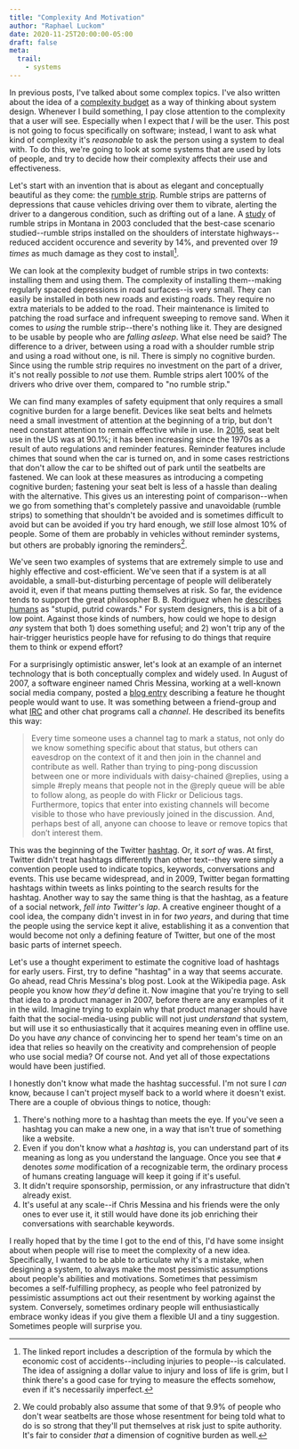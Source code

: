 ```yaml
---
title: "Complexity And Motivation"
author: "Raphael Luckom"
date: 2020-11-25T20:00:00-05:00
draft: false
meta:
  trail:
    - systems
---
```


In previous posts, I've talked about some complex topics. I've also written
about the idea of a [complexity budget](https://www.raphaelluckom.com/posts/complexity_budget.html)
as a way of thinking about system design. Whenever I build something,
I pay close attention to the complexity that a user will see. Especially when
I expect that _I_ will be the user. This post is not going to focus specifically
on software; instead, I want to ask what kind of complexity it's 
_reasonable_ to ask the person using a system to deal with. 
To do this, we're going to look at some systems that are used by lots of people,
and try to decide how their complexity affects their use and effectiveness.

Let's start with an invention that is about as elegant and conceptually beautiful as they come:
the [rumble strip](https://en.wikipedia.org/wiki/Rumble_strip). Rumble
strips are patterns of depressions that cause vehicles driving over
them to vibrate, alerting the driver to a dangerous condition, such as
drifting out of a lane. A [study](https://rosap.ntl.bts.gov/view/dot/24883) 
of rumble strips in Montana in 2003 concluded that the best-case scenario studied--rumble
strips installed on the shoulders of interstate highways--reduced accident
occurence and severity by 14%, and prevented over _19 times_ as much
damage as they cost to install[^1].

We can look at the complexity budget of rumble strips in two contexts: installing
them and using them. The complexity of installing them--making regularly spaced
depressions in road surfaces--is very small. They can easily be installed in both
new roads and existing roads. They require no extra materials to be added to the road.
Their maintenance is limited to patching the road surface and infrequent sweeping to remove sand.
When it comes to _using_ the rumble strip--there's nothing like it. They are designed
to be usable by people who are _falling asleep_. What else need be said? The difference 
to a driver, between using a road with a shoulder rumble strip and using a road without one,
is nil. There is simply no cognitive burden. Since using the rumble strip requires
no investment on the part of a driver, it's not really possible to _not_ use them.
Rumble strips alert 100% of the drivers who drive over them, compared to "no
rumble strip."

We can find many examples of safety equipment that only requires a small
cognitive burden for a large benefit. Devices like seat belts and
helmets need a small investment of attention at the beginning of a trip, but
don't need constant attention to remain effective while in use. In [2016](https://crashstats.nhtsa.dot.gov/Api/Public/ViewPublication/812351),
seat belt use in the US was at 90.1%; it has been increasing since the 1970s
as a result of auto regulations and reminder features. Reminder features
include chimes that sound when the car is turned on, and in some cases restrictions that don't allow
the car to be shifted out of park until the seatbelts are fastened. We can
look at these measures as introducing a competing cognitive burden; fastening
your seat belt is less of a hassle than dealing with the alternative. This gives
us an interesting point of comparison--when we go from something that's completely
passive and unavoidable (rumble strips) to something that shouldn't be avoided
and is sometimes difficult to avoid but can be avoided if you try hard enough, we _still_ lose almost 10% of people. Some of them
are probably in vehicles without reminder systems, but others are probably ignoring
the reminders[^2].

We've seen two examples of systems that are extremely simple to use and highly
effective and cost-efficient. We've seen that if a system is at all avoidable,
a small-but-disturbing percentage of people will deliberately avoid it, even
if that means putting themselves at risk. So far, the evidence tends to support
the great philosopher B. B. Rodriguez when he [describes humans](https://morbotron.com/meme/S01E05/1171951.jpg?b64lines=IEh1bWFucyBhcmUgbm8gdGhyZWF0CiB0byB1cy4gVGhleSdyZSBzdHVwaWQsCiBwdXRyaWQgY293YXJkcy4=)
as "stupid, putrid cowards." For system designers, this is a bit of a low point.
Against those kinds of numbers, how could we hope to design _any_ system
that both 1) does something useful; and 2) won't trip any of the hair-trigger
heuristics people have for refusing to do things that require them to think
or expend effort?

For a surprisingly optimistic answer, let's look at an example of an internet technology
that is both conceptually complex and widely used. In August of 2007, a software engineer
named Chris Messina, working at a well-known social media company, posted a 
[blog entry](https://factoryjoe.com/2007/08/25/groups-for-twitter-or-a-proposal-for-twitter-tag-channels/)
describing a feature he thought people would want to use. It was something between
a friend-group and what [IRC](https://en.wikipedia.org/wiki/Internet_Relay_Chat) and other
chat programs call a _channel_. He described its benefits this way:

> Every time someone uses a channel tag to mark a status, not only do we know 
> something specific about that status, but others can eavesdrop on the context 
> of it and then join in the channel and contribute as well. Rather than trying 
> to ping-pong discussion between one or more individuals with daisy-chained @replies, 
> using a simple #reply means that people not in the @reply queue will be able to 
> follow along, as people do with Flickr or Delicious tags. Furthermore, topics that
> enter into existing channels will become visible to those who have previously joined
> in the discussion. And, perhaps best of all, anyone can choose to leave or remove 
> topics that don’t interest them.

This was the beginning of the Twitter [hashtag](https://en.wikipedia.org/wiki/Hashtag#Origin_and_uses). Or, it _sort of_ was.
At first, Twitter didn't treat hashtags differently than other text--they were simply a convention
people used to indicate topics, keywords, conversations and events. This use became widespread,
and in 2009, Twitter began formatting hashtags within tweets as links pointing to the search results
for the hashtag. Another way to say the same thing is that the hashtag, as a feature of a social
network, _fell into Twitter's lap_. A creative engineer thought of a cool idea, the company didn't
invest in in for _two years_, and during that time the people using the service kept it alive,
establishing it as a convention that would become not only a defining feature of Twitter,
but one of the most basic parts of internet speech. 

Let's use a thought experiment to estimate the cognitive load of hashtags for early users. First, try to 
define "hashtag" in a way that seems accurate. Go ahead, read Chris Messina's blog post. Look at the Wikipedia
page. Ask people you know how _they'd_ define it. Now imagine that you're trying to sell that idea to a
product manager in 2007, before there are any examples of it in the wild. Imagine trying to explain
why that product manager should have faith that the social-media-using public will not just
_understand_ that system, but will use it so enthusiastically that it acquires meaning even
in offline use. Do you have _any_ chance of convincing her to spend her team's time
on an idea that relies so heavily on the creativity and comprehension of people who use social media?
Of course not. And yet all of those expectations would have been justified.

I honestly don't know what made the hashtag successful. I'm not sure I _can_ know, because I can't
project myself back to a world where it doesn't exist. There are a couple of obvious things to notice, though:

1. There's nothing more to a hashtag than meets the eye. If you've seen a 
   hashtag you can make a new one, in a way that isn't true of something like a website. 
2. Even if you don't know what a _hashtag_ is, you can understand part of its 
   meaning as long as you understand the language. Once you see that `#` denotes 
   _some_ modification of a recognizable term, the ordinary process of humans creating language will keep
   it going if it's useful. 
3. It didn't require sponsorship, permission, or any infrastructure that didn't already exist. 
4. It's useful at any scale--if Chris Messina and his friends were the only ones to ever use it, 
   it still would have done its job enriching their conversations with searchable keywords.

I really hoped that by the time I got to the end of this, I'd have some insight about
when people will rise to meet the complexity of a new idea. Specifically, I wanted
to be able to articulate why it's a mistake, when designing a system, to always
make the most pessimistic assumptions about people's abilities and motivations. 
Sometimes that pessimism becomes a self-fulfilling prophecy, as people who feel
patronized by pessimistic assumptions act out their resentment by working against
the system. Conversely, sometimes ordinary people will enthusiastically embrace
wonky ideas if you give them a flexible UI and a tiny suggestion. Sometimes
people will surprise you.

[^1]: The linked report includes a description of the formula by which the economic cost of accidents--including injuries to people--is calculated. The idea of assigning a dollar value to injury and loss of life is grim, but I think there's a good case for trying to measure the effects somehow, even if it's necessarily imperfect.

[^2]: We could probably also assume that some of that 9.9% of people who don't wear seatbelts are those whose resentment for being told what to do is so strong that they'll put themselves at risk just to spite authority. It's fair to consider _that_ a dimension of cognitive burden as well.
